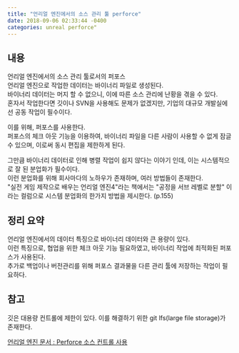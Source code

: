 ```yaml
---
title: "언리얼 엔진에서의 소스 관리 툴 perforce"
date: 2018-09-06 02:33:44 -0400
categories: unreal perforce"
---
```


## 내용
언리얼 엔진에서의 소스 관리 툴로서의 퍼포스  
언리얼 엔진으로 작업한 데이터는 바이너리 파일로 생성된다.  
바이너리 데이터는 머지 할 수 없으니, 이에 따른 소스 관리에 난황을 겪을 수 있다.  
혼자서 작업한다면 깃이나 SVN을 사용해도 문제가 없겠지만, 기업의 대규모 개발실에선 공동 작업이 필수이다.  

이를 위해, 퍼포스를 사용한다.  
퍼포스의 체크 아웃 기능을 이용하여, 바이너리 파일을 다른 사람이 사용할 수 없게 잠글 수 있으며, 이로써 동시 편집을 제한하게 된다.  

그만큼 바이너리 데이터로 인해 병렬 작업이 쉽지 않다는 이야기 인데, 이는 시스템적으로 잘 된 분업화가 필수이다.  
이런 분업화를 위해 회사마다의 노하우가 존재하며, 여러 방법들이 존재한다.  
"실전 게임 제작으로 배우는 언리얼 엔진4"라는 책에서는 "공정을 서브 레벨로 분할" 이라는 컬럼으로 시스템 분업화의 한가지 방법을 제시한다. (p.155)  

## 정리 요약
언리얼 엔진에서의 데이터 특징으로 바이너리 데이터와 큰 용량이 있다.  
이런 특징으로, 협업을 위한 체크 아웃 기능 필요하였고, 바이너리 작업에 최적화된 퍼포스가 사용된다.  
추가로 백업이나 버전관리를 위해 퍼포스 결과물을 다른 관리 툴에 저장하는 작업이 필요하다.  

## 참고
깃은 대용량 컨트롤에 제한이 있다. 이를 해결하기 위한 git lfs(large file storage)가 존재한다.

[언리얼 엔진 문서 : Perforce 소스 컨트롤 사용](http://api.unrealengine.com/KOR/Engine/Basics/SourceControl/Perforce/)
